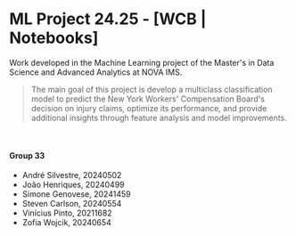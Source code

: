 # ML Project 24.25 - [WCB | Notebooks]
Work developed in the Machine Learning project of the Master's in Data Science and Advanced Analytics at NOVA IMS.

> The main goal of this project is develop a multiclass classification model to predict the New York Workers' Compensation Board's decision on injury claims, optimize its performance, and provide additional insights through feature analysis and model improvements.

<br>

#### Group 33

  - André Silvestre, 20240502 
  - João Henriques, 20240499 
  - Simone Genovese, 20241459 
  - Steven Carlson, 20240554 
  - Vinícius Pinto, 20211682 
  - Zofia Wojcik, 20240654 
  
<br>

